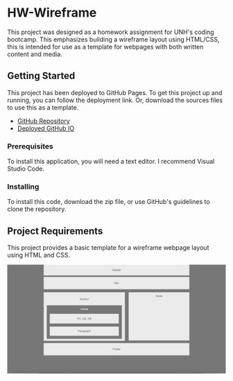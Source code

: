 # HW-Wireframe

This project was designed as a homework assignment for UNH's coding bootcamp. This emphasizes building a wireframe layout using HTML/CSS, this is intended for use as a template for webpages with both written content and media. 

## Getting Started

This project has been deployed to GitHub Pages. To get this project up and running, you can follow the deployment link. Or, download the sources files to use this as a template.

* [GitHub Repository](https://github.com/jamierachael/HW-Wireframe)
* [Deployed GitHub IO](https://jamierachael.github.io/HW-Wireframe/)

### Prerequisites

To install this application, you will need a text editor. I recommend Visual Studio Code. 

### Installing

To install this code, download the zip file, or use GitHub's guidelines to clone the repository. 

## Project Requirements 

This project provides a basic template for a wireframe webpage layout using HTML and CSS.

![](screenshots/Wireframe.PNG)


